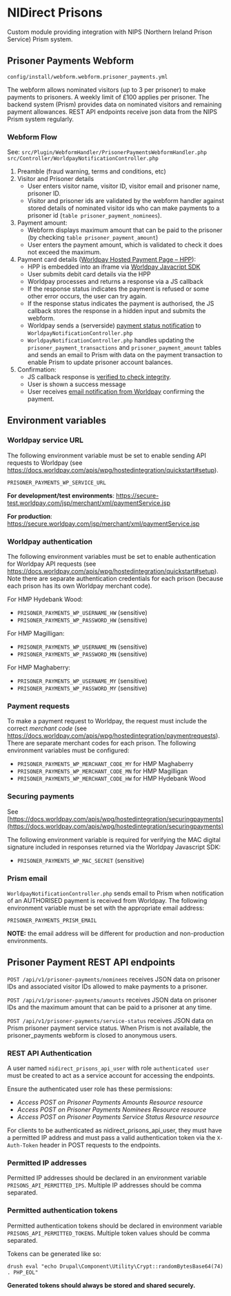 # NIDirect Prisons

Custom module providing integration with NIPS (Northern Ireland Prison
Service) Prism system.

## Prisoner Payments Webform

`config/install/webform.webform.prisoner_payments.yml`

The webform allows nominated visitors (up to 3 per prisoner) to make
payments to prisoners. A weekly limit of £100 applies per prisoner.
The backend system (Prism) provides data on nominated visitors and
remaining payment allowances. REST API endpoints receive json data
from the NIPS Prism system regularly.

### Webform Flow

See:
`src/Plugin/WebformHandler/PrisonerPaymentsWebformHandler.php`
`src/Controller/WorldpayNotificationController.php`

1. Preamble (fraud warning, terms and conditions, etc)
2. Visitor and Prisoner details
   * User enters visitor name, visitor ID, visitor email and prisoner name, prisoner ID.
   * Visitor and prisoner ids are validated by the webform handler against stored details of nominated visitor ids who can make payments to a prisoner id (`table prisoner_payment_nominees`).
3. Payment amount:
   * Webform displays maximum amount that can be paid to the prisoner (by checking `table prisoner_payment_amount`)
   * User enters the payment amount, which is validated to check it does not exceed the maximum.
4. Payment card details ([Worldpay Hosted Payment Page – HPP](https://docs.worldpay.com/apis/wpg)):
   * HPP is embedded into an iframe via [Worldpay Javacript SDK](https://docs.worldpay.com/apis/wpg/hostedintegration/javascriptsdk)
   * User submits debit card details via the HPP
   * Worldpay processes and returns a response via a JS callback
   * If the response status indicates the payment is refused or some other error occurs, the user can try again.
   * If the response status indicates the payment is authorised, the JS callback stores the response in a hidden input and submits the webform.
   * Worldpay sends a (serverside) [payment status notification](https://docs.worldpay.com/apis/wpg/manage) to `WorldpayNotificationController.php`
   * `WorldpayNotificationController.php` handles updating the `prisoner_payment_transactions` and `prisoner_payment_amount` tables and sends an email to Prism with data on the payment transaction to enable Prism to update prisoner account balances.
5. Confirmation:
   * JS callback response is [verified to check integrity](https://docs.worldpay.com/apis/wpg/hostedintegration/securingpayments).
   * User is shown a success message
   * User receives [email notification from Worldpay](http://support.worldpay.com/support/kb/gg/merchantadmininterface/Merchant%20Interface%20Guide.htm#7integration/merchant_channel.htm) confirming the payment.


## Environment variables

### Worldpay service URL

The following environment variable must be set to enable sending API requests to Worldpay (see https://docs.worldpay.com/apis/wpg/hostedintegration/quickstart#setup).

`PRISONER_PAYMENTS_WP_SERVICE_URL`

**For development/test environments**:
https://secure-test.worldpay.com/jsp/merchant/xml/paymentService.jsp

**For production**:
https://secure.worldpay.com/jsp/merchant/xml/paymentService.jsp

### Worldpay authentication

The following environment variables must be set to enable authentication for Worldpay API requests (see https://docs.worldpay.com/apis/wpg/hostedintegration/quickstart#setup). Note there are separate authentication credentials for each prison (because each prison has its own Worldpay merchant code).

For HMP Hydebank Wood:
* `PRISONER_PAYMENTS_WP_USERNAME_HW` (sensitive)
* `PRISONER_PAYMENTS_WP_PASSWORD_HW` (sensitive)

For HMP Magilligan:
* `PRISONER_PAYMENTS_WP_USERNAME_MN` (sensitive)
* `PRISONER_PAYMENTS_WP_PASSWORD_MN` (sensitive)

For HMP Maghaberry:
* `PRISONER_PAYMENTS_WP_USERNAME_MY` (sensitive)
* `PRISONER_PAYMENTS_WP_PASSWORD_MY` (sensitive)

### Payment requests

To make a payment request to Worldpay, the request must include the correct *merchant code* (see https://docs.worldpay.com/apis/wpg/hostedintegration/paymentrequests). There are separate merchant codes for each prison. The following environment variables must be configured:

* `PRISONER_PAYMENTS_WP_MERCHANT_CODE_MY` for HMP Maghaberry
* `PRISONER_PAYMENTS_WP_MERCHANT_CODE_MN` for HMP Magilligan
* `PRISONER_PAYMENTS_WP_MERCHANT_CODE_HW` for HMP Hydebank Wood

### Securing payments

See [https://docs.worldpay.com/apis/wpg/hostedintegration/securingpayments](https://docs.worldpay.com/apis/wpg/hostedintegration/securingpayments)

The following environment variable is required for verifying the MAC digital signature included in responses returned via the Worldpay Javascript SDK:

* `PRISONER_PAYMENTS_WP_MAC_SECRET` (sensitive)

### Prism email

`WorldpayNotificationController.php` sends email to Prism when notification of an AUTHORISED payment is received from Worldpay. The following environment variable must be set with the appropriate email address:

`PRISONER_PAYMENTS_PRISM_EMAIL`

**NOTE:** the email address will be different for production and non-production environments.

## Prisoner Payment REST API endpoints

`POST /api/v1/prisoner-payments/nominees`
receives JSON data on prisoner IDs and associated visitor IDs allowed
to make payments to a prisoner.

`POST /api/v1/prisoner-payments/amounts`
receives JSON data on prisoner IDs and the maximum amount that can
be paid to a prisoner at any time.

`POST /api/v1/prisoner-payments/service-status`
receives JSON data on Prism prisoner payment service status. When
Prism is not available, the prisoner_payments webform is closed to anonymous
users.

### REST API Authentication

A user named `nidirect_prisons_api_user` with role `authenticated user`
must be created to act as a service account for accessing the
endpoints.

Ensure the authenticated user role has these permissions:
* *Access POST on Prisoner Payments Amounts Resource resource*
* *Access POST on Prisoner Payments Nominees Resource resource*
* *Access POST on Prisoner Payments Service Status Resource resource*

For clients to be authenticated as nidirect_prisons_api_user, they must
have a permitted IP address and must pass a valid authentication token
via the `X-Auth-Token` header in POST requests to the endpoints.

### Permitted IP addresses

Permitted IP addresses should be declared in an environment variable
`PRISONS_API_PERMITTED_IPS`. Multiple IP addresses should be comma
separated.

### Permitted authentication tokens

Permitted authentication tokens should be declared in environment
variable `PRISONS_API_PERMITTED_TOKENS`. Multiple token values should
be comma separated.

Tokens can be generated like so:

```
drush eval "echo Drupal\Component\Utility\Crypt::randomBytesBase64(74) . PHP_EOL"
```

**Generated tokens should always be stored and shared securely.**
